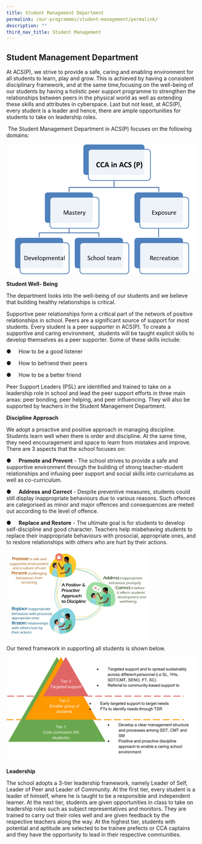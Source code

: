 ```yaml
---
title: Student Management Department
permalink: /our-programmes/student-management/permalink/
description: ""
third_nav_title: Student Management
---
```

##  **Student Management Department**

At ACS(P), we strive to provide a safe, caring and enabling environment for all students to learn, play and grow. This is achieved by having a consistent disciplinary framework, and at the same time,focusing on the well-being of our students by having a holistic peer support programme to strengthen the relationships between peers in the physical world as well as extending these skills and attributes in cyberspace. Last but not least, at ACS(P), every student is a leader and hence, there are ample opportunities for students to take on leadership roles.

 The Student Management Department in ACS(P) focuses on the following domains:

![](/images/CCA%2001.png)

**Student Well- Being**

The department looks into the well-being of our students and we believe that building healthy relationships is critical.

Supportive peer relationships form a critical part of the network of positive relationships in school. Peers are a significant source of support for most students. Every student is a peer supporter in ACS(P). To create a supportive and caring environment,  students will be taught explicit skills to develop themselves as a peer supporter. Some of these skills include:

●     How to be a good listener

●     How to befriend their peers

●     How to be a better friend

Peer Support Leaders (PSL) are identified and trained to take on a leadership role in school and lead the peer support efforts in three main areas: peer bonding, peer helping, and peer influencing. They will also be supported by teachers in the Student Management Department.

**Discipline Approach**

We adopt a proactive and positive approach in managing discipline. Students learn well when there is order and discipline. At the same time, they need encouragement and space to learn from mistakes and improve. There are 3 aspects that the school focuses on:

●     **Promote and Prevent** - The school strives to provide a safe and supportive environment through the building of strong teacher-student relationships and infusing peer support and social skills into curriculums as well as co-curriculum.

●     **Address and Correct** \- Despite preventive measures, students could still display inappropriate behaviours due to various reasons. Such offences are categorised as minor and major offences and consequences are meted out according to the level of offence.

●     **Replace and Restore** - The ultimate goal is for students to develop self-discipline and good character. Teachers help misbehaving students to replace their inappropriate behaviours with prosocial, appropriate ones, and to restore relationships with others who are hurt by their actions.

![](/images/studentmanagement2.png)


Our tiered framework in supporting all students is shown below.

![](/images/student_management3%20.png)

**Leadership**

The school adopts a 3-tier leadership framework, namely Leader of Self, Leader of Peer and Leader of Community. At the first tier, every student is a leader of himself, where he is taught to be a responsible and independent learner. At the next tier, students are given opportunities in class to take on leadership roles such as subject representatives and monitors. They are trained to carry out their roles well and are given feedback by the respective teachers along the way. At the highest tier, students with potential and aptitude are selected to be trainee prefects or CCA captains and they have the opportunity to lead in their respective communities.